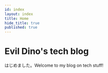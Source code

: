 ```yaml
---
id: index
layout: index
title: Home
hide_title: true
published: true
---
```


# Evil Dino's tech blog

はじめました。Welcome to my blog on tech stuff!
